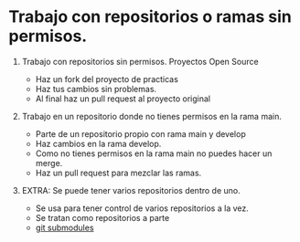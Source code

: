 # Trabajo con repositorios o ramas sin permisos.

1. Trabajo con repositorios sin permisos. Proyectos Open Source
   - Haz un fork del proyecto de practicas
   - Haz tus cambios sin problemas.
   - Al final haz un pull request al proyecto original

2. Trabajo en un repositorio donde no tienes permisos en la rama main.
   - Parte de un repositorio propio con rama main y develop
   - Haz cambios en la rama develop.
   - Como no tienes permisos en la rama main no puedes hacer un merge.
   - Haz un pull request para mezclar las ramas.


3. EXTRA: Se puede tener varios repositorios dentro de uno.
    - Se usa para tener control de varios repositorios a la vez.
    - Se tratan como repositorios a parte
    - [git submodules](https://git-scm.com/book/en/v2/Git-Tools-Submodules)
